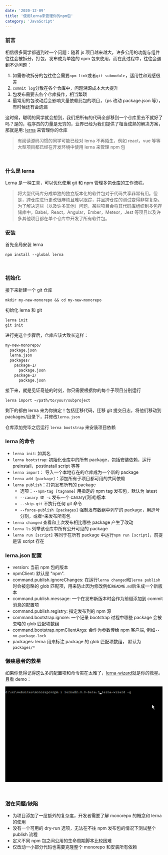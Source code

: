 ```yaml
---
date: '2020-12-09'
title: '使用lerna来管理你的npm包'
category: 'JavaScript'
---
```


### 前言

相信很多同学都遇到过一个问题：随着 js 项目越来越大，许多公用的功能与组件往往会被拆分，打包，发布成为单独的 npm 包来使用，而在此过程中，往往会遇到不少问题：

1. 如需修改拆分的包往往会需要`npm link`或者`git submodule`，适用性和观感很差
2. `commit log`分散在各个仓库中，问题溯源成本大大提升
3. 包发布需要去各个仓库操作，相当繁琐
4. 最常用的包改动后会影响大量依赖此包的项目，（ps 改动 package.json 等），有时候还有会遗漏

这时候，聪明的同学就会想到，我们把所有的代码全部移到一个仓库里去不就好了吗？是的，程序员的力量是无穷的，业界已经为我们提供了相当成熟的解决方案，那就是用: [lerna](https://lerna.js.org/) 来管理你的仓库

> 有阅读源码习惯的同学可能已经对 lerna 不再陌生，例如 react，vue 等等大型项目都已经在开发环境中使用 lerna 来管理 npm 包

<br/>

### 什么是 lerna

Lerna 是一种工具，可以优化使用 git 和 npm 管理多包仓库的工作流程。

> 将大型代码库分成单独的独立版本化的软件包对于代码共享非常有用。但是，跨仓库进行更改很麻烦且难以跟踪，并且跨仓库的测试变得非常复杂。为了解决这些（以及许多其他）问题，某些项目会将其代码库组织到多包存储库中。Babel，React，Angular，Ember，Meteor，Jest 等项目以及许多其他项目都在单个仓库中开发了所有软件包。
> <br/>

### 安装

首先全局安装 lerna

```
npm install --global lerna
```

<br/>

### 初始化

接下来新建一个 git 仓库

```
mkdir my-new-monorepo && cd my-new-monorepo
```

初始化 lerna 和 git

```
lerna init
git init
```

进行完这个步骤后，仓库应该大致长这样：

```
my-new-monorepo/
  package.json
  lerna.json
  packages/
    package-1/
      package.json
    package-2/
      package.json
```

接下来，就是见证奇迹的时刻，你只需要根据你的每个子项目分别运行

```
lerna import ~/path/to/your/subproject

```

剩下的都由 lerna 来为你搞定！包括迁移代码，迁移 git 提交日志，将他们移动到 packages/目录下，并修改`lerna.json`

仓库添加完毕之后运行 `lerna bootstrap` 来安装项目依赖
<br/>

### lerna 的命令

- `lerna init`: 如其名
- `lerna bootstrap`: 初始化仓库中的所有 package，包括安装依赖，运行 preinstall，postinstall script 等等
- `lerna import`： 导入一个本地存在的仓库成为一个新的 package
- `lerna add [package]`：添加所有子项目都可用的共同依赖
- `lerna publish`：打包发布所有的 package
  - 选项：`--npm-tag [tagname]` 用指定的 npm tag 发布包，默认为 latest
  - `--canary 或 -c` 发布一个 canary(测试)版本
  - `--skip-git` 不执行任何 git 命令
  - `--force-publish [packages]` 强制发布数组中列举的 package，用逗号分割，或者`*`来发布所有包
- `lerna changed` 查看和上次发布相比哪些 package 产生了改动
- `lerna ls` 列举该仓库中所有公开可见的 package
- `lerna run [script]` 等同于在所有 package 中运行`npm run [script]`，前提是该 script 存在
  <br/>

### lerna.json 配置

- version: 当前 npm 包的版本
- npmClient: 默认是 "npm".
- command.publish.ignoreChanges: 在运行`lerna changed`和`lerna publish`时会被忽略的 glob 匹配项，用来防止因为修改例如`README.md`后生成一个新版本
- command.publish.message: 一个在发布新版本时会作为前缀添加到 commit 消息的配置项
- command.publish.registry: 指定发布到的 npm 源
- command.bootstrap.ignore: 一个记录 bootstrap 过程中哪些 package 会被忽略的 glob 匹配项数组
- command.bootstrap.npmClientArgs: 会作为参数传给 npm 客户端, 例如`--no-package-lock`
- packages: lerna 用来标注 package 的 glob 匹配项数组， 默认为`packages/*`
  <br/>

### 懒癌患者的救星

如果你觉得记得这么多的配置项和命令实在太难了，[lerna-wizard](https://github.com/webuniverseio/lerna-wizard)就是你的救星。且看 demo：

![](./demo.gif)

<br/>

### 潜在问题/缺陷

- 为项目添加了一层额外的复杂度，开发者需要了解 monorepo 的概念和 lerna 的使用
- 没有一个可用的 dry-run 选项，无法在不往 npm 发布包的情况下测试整个 publish 流程
- 定义不同 npm 包之间公用的生命周期脚本比较困难
- 仅改动一小部分代码也需要克隆整个 monorepo 和安装所有依赖
